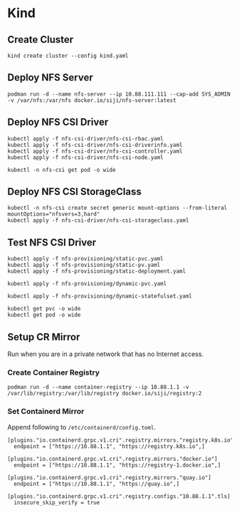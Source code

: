# Kind

## Create Cluster

```
kind create cluster --config kind.yaml
```

## Deploy NFS Server

```
podman run -d --name nfs-server --ip 10.88.111.111 --cap-add SYS_ADMIN -v /var/nfs:/var/nfs docker.io/siji/nfs-server:latest
```

## Deploy NFS CSI Driver

```
kubectl apply -f nfs-csi-driver/nfs-csi-rbac.yaml
kubectl apply -f nfs-csi-driver/nfs-csi-driverinfo.yaml
kubectl apply -f nfs-csi-driver/nfs-csi-controller.yaml
kubectl apply -f nfs-csi-driver/nfs-csi-node.yaml

kubectl -n nfs-csi get pod -o wide
```

## Deploy NFS CSI StorageClass

```
kubectl -n nfs-csi create secret generic mount-options --from-literal mountOptions="nfsvers=3,hard"
kubectl apply -f nfs-csi-driver/nfs-csi-storageclass.yaml
```

## Test NFS CSI Driver

```
kubectl apply -f nfs-provisioning/static-pvc.yaml
kubectl apply -f nfs-provisioning/static-pv.yaml
kubectl apply -f nfs-provisioning/static-deployment.yaml

kubectl apply -f nfs-provisioning/dynamic-pvc.yaml

kubectl apply -f nfs-provisioning/dynamic-statefulset.yaml

kubectl get pvc -o wide
kubectl get pod -o wide
```

## Setup CR Mirror

Run when you are in a private network that has no Internet access.

### Create Container Registry

```
podman run -d --name container-registry --ip 10.88.1.1 -v /var/lib/registry:/var/lib/registry docker.io/siji/registry:2
```

### Set Containerd Mirror

Append following to `/etc/containerd/config.toml`.

```
[plugins."io.containerd.grpc.v1.cri".registry.mirrors."registry.k8s.io"]
  endpoint = ["https://10.88.1.1", "https://registry.k8s.io",]

[plugins."io.containerd.grpc.v1.cri".registry.mirrors."docker.io"]
  endpoint = ["https://10.88.1.1", "https://registry-1.docker.io",]

[plugins."io.containerd.grpc.v1.cri".registry.mirrors."quay.io"]
  endpoint = ["https://10.88.1.1", "https://quay.io",]

[plugins."io.containerd.grpc.v1.cri".registry.configs."10.88.1.1".tls]
  insecure_skip_verify = true
```
